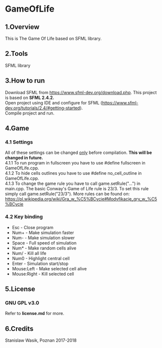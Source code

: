 ﻿# GameOfLife

## 1.Overview
This is The Game Of Life based on SFML library.

## 2.Tools
SFML library

## 3.How to run
Download SFML from https://www.sfml-dev.org/download.php. This project is based on **SFML 2.4.2.** <br/>
Open project using IDE and configure for SFML (https://www.sfml-dev.org/tutorials/2.4/#getting-started). <br/>
Compile project and run. 

## 4.Game
### 4.1 Settings
All of these settings can be changed <u>only</u> before compilation. **This will be changed in future.** <br/>
4.1.1 To run program in fullscreen you have to use #define fullscreen in GameOfLife.cpp. <br/>
4.1.2 To hide cells outlines you have to use #define no_cell_outline in GameOfLife.cpp. <br/>
4.1.3 To change the game rule you have to call game.setRule("...") in main.cpp. The basic Conway's Game of Life rule is 23/3. To set this rule simply call game.setRule("23/3"). More rules can be found on: https://pl.wikipedia.org/wiki/Gra_w_%C5%BCycie#Modyfikacje_gry_w_%C5%BCycie<br/>

### 4.2 Key binding
* Esc - Close program
* Num+ - Make simulation faster
* Num- - Make simulation slower
* Space - Full speed of simulation 
* Num* - Make random cells alive
* Num/ - Kill all life
* Num0 - Highlight central cell
* Enter - Simulation start/stop
* Mouse:Left - Make selected cell alive
* Mouse:Right - Kill selected cell

## 5.License
### GNU GPL v3.0
Refer to **license.md** for more.

## 6.Credits
Stanislaw Wasik, Poznan 2017-2018
